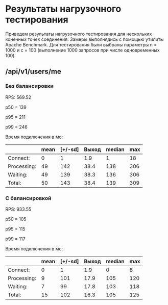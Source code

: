 # Результаты нагрузочного тестирования

Приведем результаты нагрузочного тестирования для нескольких конечных точек соединения. Замеры выполнядись с помощью утилиты Apache Benchmark. Для тестирования были выбраны параметры n = 1000 и c = 100 (выполнение 1000 запросов при числе одновременных 100).

## /api/v1/users/me

### Без балансировки

RPS: 569.52

p50 = 139

p95 = 211

p99 = 246

Время подключения в мс:

|             | mean | [+/-sd] | Выход | median | max |
|-------------|------|---------|-------|--------|-----|
| Connect:    | 0    | 1       | 1.9   | 1      | 18  |
| Processing: | 49   | 142     | 38.4  | 138    | 306 |
| Waiting:    | 49   | 139     | 38.3  | 136    | 306 |
| Total:      | 50   | 143     | 38.4  | 139    | 309 |

### С балансировкой

RPS: 933.55

p50 = 105

p95 = 115

p99 = 117

Время подключения в мс:

|             | mean | [+/-sd] | Выход | median | max |
|-------------|------|---------|-------|--------|-----|
| Connect:    | 0    | 1       | 1.9   | 0      | 8   |
| Processing: | 9    | 101     | 17.9  | 105    | 120 |
| Waiting:    | 7    | 99      | 17.8  | 103    | 118 |
| Total:      | 15   | 102     | 16.3  | 105    | 125 |